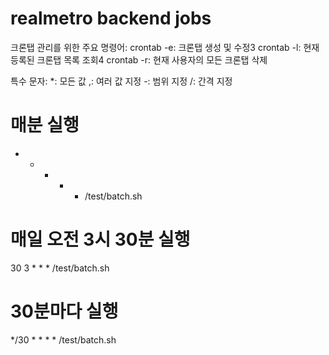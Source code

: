 # realmetro backend jobs

크론탭 관리를 위한 주요 명령어:
crontab -e: 크론탭 생성 및 수정3
crontab -l: 현재 등록된 크론탭 목록 조회4
crontab -r: 현재 사용자의 모든 크론탭 삭제

특수 문자:
*: 모든 값
,: 여러 값 지정
-: 범위 지정
/: 간격 지정

# 매분 실행
* * * * * /test/batch.sh

# 매일 오전 3시 30분 실행
30 3 * * * /test/batch.sh

# 30분마다 실행
*/30 * * * * /test/batch.sh